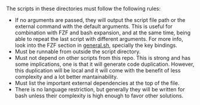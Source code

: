 The scripts in these directories must follow the following rules:

- If no arguments are passed, they will output the script file path or the external command with the default arguments. This is useful for combination with FZF and bash expansion, and at the same time, being able to repeat the last script with different arguments. For more info, look into the FZF section in [general.sh](../../provision/general.sh), specially the key bindings.
- Must be runnable from outside the script directory.
- Must not depend on other scripts from this repo. This is strong and has some implications, one is that it will generate code duplication. However, this duplication will be local and it will come with the benefit of less complexity and a lot better mantainability.
- Must list the important external dependencies at the top of the file.
- There is no language restriction, but generally they will be written for bash unless their complexity is high enough to favor other solutions.
